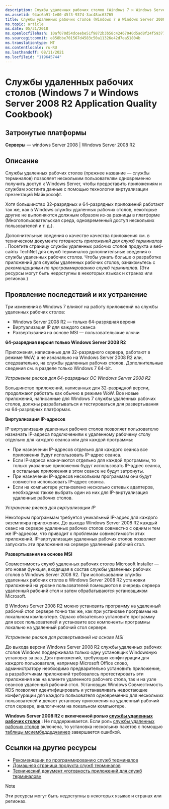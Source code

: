 ```yaml
---
description: Службы удаленных рабочих столов (Windows 7 и Windows Server 2008 R2 Application Quality Cookbook)
ms.assetid: 94ac6a91-1e00-45f3-9374-3ac48ac63765
title: Службы удаленных рабочих столов (Windows 7 и Windows Server 2008 R2 Application Quality Cookbook)
ms.topic: article
ms.date: 05/31/2018
ms.openlocfilehash: 10af070d54dceebe51f9872b3b58c42467040d5ad8f24f593774576b159cbbf0
ms.sourcegitcommit: e858bbe701567d4583c50a11326e42d7ea51804b
ms.translationtype: MT
ms.contentlocale: ru-RU
ms.lasthandoff: 08/11/2021
ms.locfileid: "119645744"
---
```

# <a name="remote-desktop-services-windows-7-and-windows-server-2008-r2-application-quality-cookbook"></a>Службы удаленных рабочих столов (Windows 7 и Windows Server 2008 R2 Application Quality Cookbook)

## <a name="affected-platforms"></a>Затронутые платформы

**Серверы** — windows Server 2008 \| Windows Server 2008 R2  

## <a name="description"></a>Описание

Службы удаленных рабочих столов (прежнее название — службы терминалов) позволяет нескольким пользователям одновременно получить доступ к Windows Server, чтобы предоставить приложениям и службам хостинга данные с помощью технологии виртуализации презентаций Майкрософт.

Хотя большинство 32-разрядных и 64-разрядных приложений работают так же, как в Windows службы удаленных рабочих столов, некоторые другие не выполняются должным образом из-за разницы в платформе (Многопользовательская среда, одновременный доступ нескольких пользователей и т. д.).

Дополнительные сведения о качестве качества приложения см. в техническом документе *готовность приложений для служб терминалов* . Посетите страницу службы удаленных рабочих столов продукта и веб-сайты TechNet для служб терминалов дополнительные сведения о службы удаленных рабочих столов. Чтобы узнать больше о разработке приложений для службы удаленных рабочих столов, ознакомьтесь с *рекомендациями по программированию служб терминалов*. (Эти ресурсы могут быть недоступны в некоторых языках и странах или регионах.)

## <a name="manifestation-of-impacts-and-their-mitigations"></a>Проявление последствий и их устранение

Три изменения в Windows 7 влияют на работу приложений на службы удаленных рабочих столов:

-   Windows Server 2008 R2 — только 64-разрядная версия
-   Виртуализация IP для каждого сеанса
-   Развертывания на основе MSI — пользовательские ключи

**64-разрядная версия только Windows Server 2008 R2**

Приложения, написанные для 32-разрядного сервера, работают в режиме WoW, а не изначально на Windows Server 2008 R2 или, следовательно, на службы удаленных рабочих столов. Дополнительные сведения см. в разделе только Windows 7 64-bit.

*Устранение рисков для 64-разрядных ОС Windows Server 2008 R2*

Большинство приложений, написанных для 32-разрядной версии, продолжают работать как обычно в режиме WoW. Все новые приложения, написанные для Windows 7 службы удаленных рабочих столов, должны разрабатываться и тестироваться для развертывания на 64-разрядных платформах.

**Виртуализация IP-адресов**

IP-виртуализация удаленных рабочих столов позволяет пользователю назначать IP-адреса подключениям к удаленному рабочему столу отдельно для каждого сеанса или для каждой программы:

-   При назначении IP-адресов отдельно для каждого сеанса все приложения будут использовать IP-адрес сеанса.
-   Если IP-адреса назначаются отдельно для каждой программы, то только указанные приложения будут использовать IP-адрес сеанса, а остальные приложения в этом сеансе не будут затронуты.
-   При назначении IP-адресов нескольким программам они будут совместно использовать IP-адрес сеанса.
-   Если на компьютере установлено несколько сетевых адаптеров, необходимо также выбрать один из них для IP-виртуализация удаленных рабочих столов.

*Устранение рисков для виртуализации IP*

Некоторым программам требуется уникальный IP-адрес для каждого экземпляра приложения. До выхода Windows Server 2008 R2 каждый сеанс на сервере удаленных рабочих столов совместно с одним и тем же IP-адресом, что приводит к проблемам совместимости этих приложений. IP-виртуализация удаленных рабочих столов позволяет запускать эти приложения на сервере удаленный рабочий стол.

**Развертывания на основе MSI**

Совместимость служб удаленных рабочих столов Microsoft Installer — это новая функция, входящая в состав службы удаленных рабочих столов в Windows Server 2008 R2. При использовании службы удаленных рабочих столов в Windows Server 2008 R2 установки приложений на уровне пользователей помещаются в очередь сервера удаленный рабочий стол и затем обрабатываются установщиком Microsoft.

В Windows Server 2008 R2 можно установить программу на удаленный рабочий стол сервере точно так же, как при установке программы на локальном компьютере. Однако обязательно установите программу для всех пользователей и установите все компоненты программы локально на удаленный рабочий стол сервере.

*Устранение рисков для развертываний на основе MSI*

До выхода версии Windows Server 2008 R2 службы удаленных рабочих столов Windows поддерживала только одну установщик Windowsную установку за раз. Для приложений, требующих конфигурации для каждого пользователя, например Microsoft Office слово, администратору необходимо предварительно установить приложение, а разработчикам приложений требовалось протестировать эти приложения как на клиенте удаленного рабочего стола, так и на узле сеансов удаленный рабочий стол. Установщик Windows Совместимость RDS позволяет идентифицировать и устанавливать недостающие конфигурации для каждого пользователя одновременно для нескольких пользователей и делает установку приложения на удаленный рабочий стол сервере, аналогичном на локальном компьютере.

**Windows Server 2008 R2 с включенной ролью [службы удаленных рабочих столов](../termserv/terminal-services-portal.md) :** Не поддерживается. Если роль [службы удаленных рабочих столов](../termserv/terminal-services-portal.md) включена, то установка нескольких пакетов с помощью [таблицы мсиембеддедчаинер](../msi/msiembeddedchainer-table.md) завершается ошибкой.

## <a name="links-to-other-resources"></a>Ссылки на другие ресурсы

-   [Рекомендации по программированию служб терминалов](../termserv/terminal-services-programming-guidelines.md)
-   [Домашняя страница продукта служб терминалов](https://www.microsoft.com/windowsserver2008/en/us/rds-product-home.aspx)
-   [Технический документ «готовность приложений для служб терминалов»](/collaborate/connect-redirect)

> [!Note]  
> Эти ресурсы могут быть недоступны в некоторых языках и странах или регионах.

 

 

 
